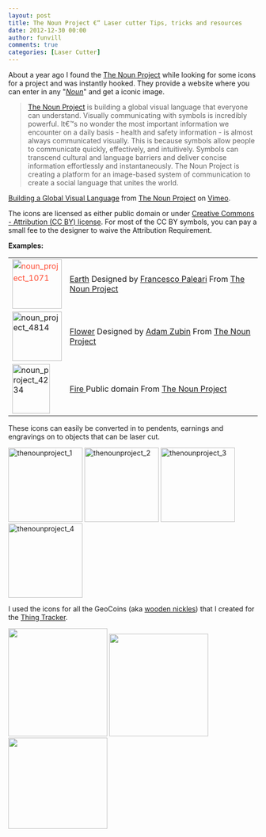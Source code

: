 ```yaml
---
layout: post
title: The Noun Project €“ Laser cutter Tips, tricks and resources
date: 2012-12-30 00:00
author: funvill
comments: true
categories: [Laser Cutter]
---
```

About a year ago I found the <a href="http://thenounproject.com/">The Noun Project</a> while looking for some icons for a project and was instantly hooked. They provide a website where you can enter in any "<em><a href="http://en.wikipedia.org/wiki/Noun">Noun</a></em>" and get a iconic image.
<blockquote><a href="http://thenounproject.com/">The Noun Project</a> is building a global visual language that everyone can understand. Visually communicating with symbols is incredibly powerful. It€™s no wonder the most important information we encounter on a daily basis - health and safety information - is almost always communicated visually. This is because symbols allow people to communicate quickly, effectively, and intuitively. Symbols can transcend cultural and language barriers and deliver concise information effortlessly and instantaneously. The Noun Project is creating a platform for an image-based system of communication to create a social language that unites the world.</blockquote>

<a href="http://vimeo.com/48846655">Building a Global Visual Language</a> from <a href="http://vimeo.com/user8772869">The Noun Project</a> on <a href="http://vimeo.com">Vimeo</a>.

The icons are licensed as either public domain or under <a href="http://creativecommons.org/licenses/by/3.0/">Creative Commons - Attribution (CC BY) license</a>. For most of the CC BY symbols, you can pay a small fee to the designer to waive the Attribution Requirement.

<strong>Examples: </strong>
<table>
<tbody>
<tr>
<td><a style="color: #ff4b33;line-height: 24px" href="http://www.abluestar.com/blog/wp-content/uploads/2012/12/noun_project_1071.png"><img class="size-full wp-image-3115" alt="noun_project_1071" src="http://www.abluestar.com/blog/wp-content/uploads/2012/12/noun_project_1071.png" width="100" height="100" /></a></td>
<td><a href="http://thenounproject.com/noun/earth/#icon-No1071" target="_blank">Earth</a>
Designed by <a href="http://thenounproject.com/Pale" target="_blank">Francesco Paleari</a>
From <a href="http://thenounproject.com/">The Noun Project</a></td>
</tr>
<tr>
<td><a href="http://www.abluestar.com/blog/wp-content/uploads/2012/12/noun_project_4814.png"><img class="size-full wp-image-3116" alt="noun_project_4814" src="http://www.abluestar.com/blog/wp-content/uploads/2012/12/noun_project_4814.png" width="100" height="100" /></a></td>
<td><a href="http://thenounproject.com/noun/flower/#icon-No4814">Flower</a>
Designed by <a href="http://thenounproject.com/adam.zubin" target="_blank">Adam Zubin</a>
From <a href="http://thenounproject.com/">The Noun Project</a></td>
</tr>
<tr>
<td><img class="alignnone size-full wp-image-3119" alt="noun_project_4234" src="http://www.abluestar.com/blog/wp-content/uploads/2012/12/noun_project_4234.png" width="76" height="100" /></td>
<td><a href="http://thenounproject.com/noun/fire/#icon-No4234">Fire
</a>Public domain
From <a href="http://thenounproject.com/">The Noun Project</a></td>
</tr>
</tbody>
</table>
These icons can easily be converted in to pendents, earnings and engravings on to objects that can be laser cut.

<a href="http://www.abluestar.com/blog/wp-content/uploads/2012/12/thenounproject_1.jpg"><img class="alignnone size-thumbnail wp-image-3123" alt="thenounproject_1" src="http://www.abluestar.com/blog/wp-content/uploads/2012/12/thenounproject_1-150x150.jpg" width="150" height="150" /></a> <a href="http://www.abluestar.com/blog/wp-content/uploads/2012/12/thenounproject_2.jpg"><img class="alignnone size-thumbnail wp-image-3124" alt="thenounproject_2" src="http://www.abluestar.com/blog/wp-content/uploads/2012/12/thenounproject_2-150x150.jpg" width="150" height="150" /></a> <a href="http://www.abluestar.com/blog/wp-content/uploads/2012/12/thenounproject_3.jpg"><img class="alignnone size-thumbnail wp-image-3125" alt="thenounproject_3" src="http://www.abluestar.com/blog/wp-content/uploads/2012/12/thenounproject_3-150x150.jpg" width="150" height="150" /></a> <a href="http://www.abluestar.com/blog/wp-content/uploads/2012/12/thenounproject_4.jpg"><img class="alignnone size-thumbnail wp-image-3126" alt="thenounproject_4" src="http://www.abluestar.com/blog/wp-content/uploads/2012/12/thenounproject_4-150x150.jpg" width="150" height="150" /></a>

I used the icons for all the GeoCoins (aka <a href="http://www.abluestar.com/blog/the-last-batch-of-geocoins/">wooden nickles</a>) that I created for the <a href="http://www.abluestar.com/utilities/thing/">Thing Tracker</a>.

<a href="http://www.abluestar.com/utilities/thing/?act=view&amp;slug=57"><img class="alignnone" alt="" src="http://i.imgur.com/ULnmIl.jpg" width="200" height="218" /></a> <a href="http://www.abluestar.com/utilities/thing/?act=view&amp;slug=35"><img class="alignnone" alt="" src="http://i.imgur.com/RuOHnl.jpg" width="200" height="207" /></a> <img class="alignnone" alt="" src="http://i.imgur.com/pixHGl.jpg" width="200" height="184" />

&nbsp;
